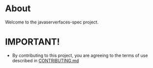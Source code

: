 # About

Welcome to the javaserverfaces-spec project.



# IMPORTANT!

* By contributing to this project, you are agreeing to the terms of use described in [CONTRIBUTING.md](./CONTRIBUTING.md)

